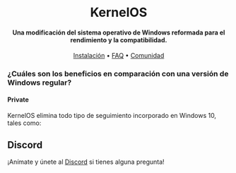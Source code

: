 <h1 align="center">
  <br>
  KernelOS
  <br>
</h1>
<h4 align="center">Una modificación del sistema operativo de Windows reformada para el rendimiento y la compatibilidad.</h4>

<p align="center">
  <a href="https://github.com/Velytics/KernelOS/wiki/2.-Instalación">Instalación</a>
  •
  <a href="https://github.com/Velytics/KernelOS/wiki/1.-FAQ#contenido">FAQ</a>
  •
  <a href="#Discord">Comunidad</a>
</p>

### ¿Cuáles son los beneficios en comparación con una versión de Windows regular?

#### **Private**

KernelOS elimina todo tipo de seguimiento incorporado en Windows 10, tales como:

## Discord
¡Anímate y únete al [Discord](https://discord.gg/xx6S3g3HzE) si tienes alguna pregunta!
